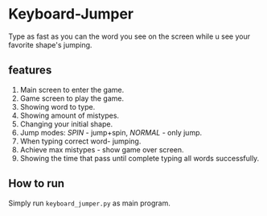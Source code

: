 # Keyboard-Jumper
Type as fast as you can the word you see on the screen while u see your favorite shape's jumping.

## features
1. Main screen to enter the game.
2. Game screen to play the game.
3. Showing word to type.
4. Showing amount of mistypes.
5. Changing your initial shape.
6. Jump modes:
   *SPIN* - jump+spin, 
   *NORMAL* - only jump.
7. When typing correct word- jumping.
8. Achieve max mistypes - show game over screen.
9. Showing the time that pass until complete typing all words successfully.

## How to run
Simply run `keyboard_jumper.py` as main program.

